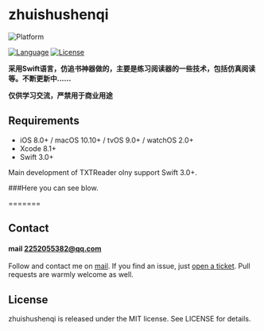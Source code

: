 # zhuishushenqi

![Platform](https://img.shields.io/badge/platforms-iOS%208.0+%20%7C%20macOS%2010.10+%20%7C%20tvOS%209.0+%20%7C%20watchOS%202.0+-333333.svg)

[![Language](https://img.shields.io/badge/language-Swift-brightgreen.svg?style=flat)](https://developer.apple.com/Objective-C)
[![License](http://img.shields.io/badge/license-MIT-lightgrey.svg?style=flat)](http://mit-license.org)

**采用Swift语言，仿追书神器做的，主要是练习阅读器的一些技术，包括仿真阅读等。不断更新中......**

**仅供学习交流，严禁用于商业用途**

## Requirements

- iOS 8.0+ / macOS 10.10+ / tvOS 9.0+ / watchOS 2.0+
- Xcode 8.1+
- Swift 3.0+

Main development of TXTReader olny support Swift 3.0+.

###Here you can see blow.


=======


## Contact

#### mail 2252055382@qq.com

Follow and contact me on [mail](https://mail.qq.com/). If you find an issue, just [open a ticket](https://github.com/TomasEdison/TXTReader/issues/new). Pull requests are warmly welcome as well.

## License

zhuishushenqi is released under the MIT license. See LICENSE for details.


